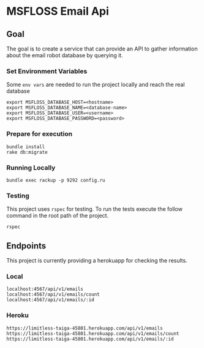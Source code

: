 # MSFLOSS Email Api

## Goal
The goal is to create a service that can provide an API to gather information about the email robot database by querying it.

### Set Environment Variables

Some `env vars` are needed to run the project locally and reach the real database

```
export MSFLOSS_DATABASE_HOST=<hostname>
export MSFLOSS_DATABASE_NAME=<database-name>
export MSFLOSS_DATABASE_USER=<username>
export MSFLOSS_DATABASE_PASSWORD=<password>
```

### Prepare for execution

```
bundle install
rake db:migrate

```

### Running Locally
```
bundle exec rackup -p 9292 config.ru
```


### Testing
This project uses `rspec` for testing.
To run the tests execute the follow command in the root path of the project.
```
rspec
```

## Endpoints
This project is currently providing a herokuapp for checking the results.

### Local
```
localhost:4567/api/v1/emails
localhost:4567/api/v1/emails/count
localhost:4567/api/v1/emails/:id
```

### Heroku
```
https://limitless-taiga-45801.herokuapp.com/api/v1/emails
https://limitless-taiga-45801.herokuapp.com/api/v1/emails/count
https://limitless-taiga-45801.herokuapp.com/api/v1/emails/:id
```
